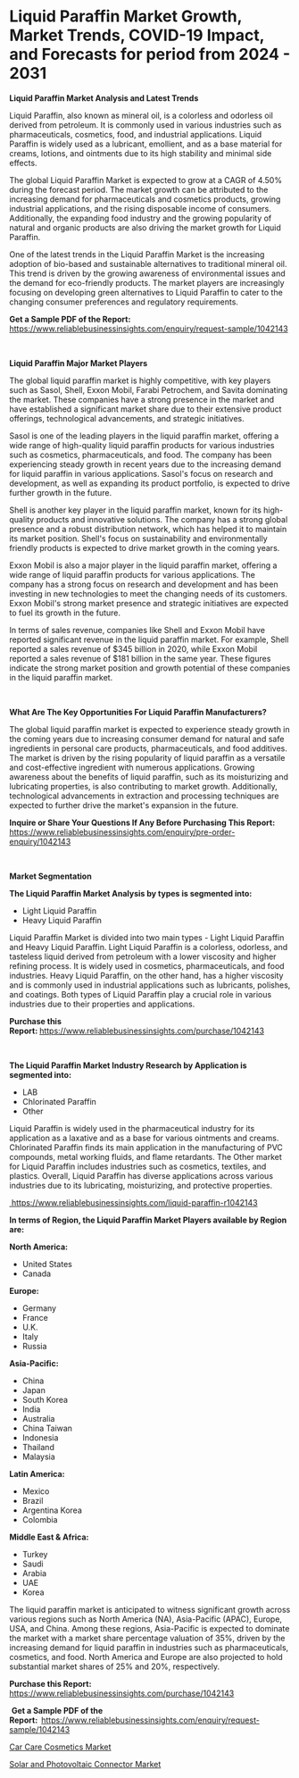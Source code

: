 <p><h1>Liquid Paraffin Market Growth, Market Trends, COVID-19 Impact, and Forecasts for period from 2024 - 2031</h1></p><p><strong>Liquid Paraffin Market Analysis and Latest Trends</strong></p>
<p><p>Liquid Paraffin, also known as mineral oil, is a colorless and odorless oil derived from petroleum. It is commonly used in various industries such as pharmaceuticals, cosmetics, food, and industrial applications. Liquid Paraffin is widely used as a lubricant, emollient, and as a base material for creams, lotions, and ointments due to its high stability and minimal side effects. </p><p>The global Liquid Paraffin Market is expected to grow at a CAGR of 4.50% during the forecast period. The market growth can be attributed to the increasing demand for pharmaceuticals and cosmetics products, growing industrial applications, and the rising disposable income of consumers. Additionally, the expanding food industry and the growing popularity of natural and organic products are also driving the market growth for Liquid Paraffin.</p><p>One of the latest trends in the Liquid Paraffin Market is the increasing adoption of bio-based and sustainable alternatives to traditional mineral oil. This trend is driven by the growing awareness of environmental issues and the demand for eco-friendly products. The market players are increasingly focusing on developing green alternatives to Liquid Paraffin to cater to the changing consumer preferences and regulatory requirements.</p></p>
<p><strong>Get a Sample PDF of the Report:&nbsp;</strong> <a href="https://www.reliablebusinessinsights.com/enquiry/request-sample/1042143">https://www.reliablebusinessinsights.com/enquiry/request-sample/1042143</a></p>
<p>&nbsp;</p>
<p><strong>Liquid Paraffin Major Market Players</strong></p>
<p><p>The global liquid paraffin market is highly competitive, with key players such as Sasol, Shell, Exxon Mobil, Farabi Petrochem, and Savita dominating the market. These companies have a strong presence in the market and have established a significant market share due to their extensive product offerings, technological advancements, and strategic initiatives.</p><p>Sasol is one of the leading players in the liquid paraffin market, offering a wide range of high-quality liquid paraffin products for various industries such as cosmetics, pharmaceuticals, and food. The company has been experiencing steady growth in recent years due to the increasing demand for liquid paraffin in various applications. Sasol's focus on research and development, as well as expanding its product portfolio, is expected to drive further growth in the future.</p><p>Shell is another key player in the liquid paraffin market, known for its high-quality products and innovative solutions. The company has a strong global presence and a robust distribution network, which has helped it to maintain its market position. Shell's focus on sustainability and environmentally friendly products is expected to drive market growth in the coming years.</p><p>Exxon Mobil is also a major player in the liquid paraffin market, offering a wide range of liquid paraffin products for various applications. The company has a strong focus on research and development and has been investing in new technologies to meet the changing needs of its customers. Exxon Mobil's strong market presence and strategic initiatives are expected to fuel its growth in the future.</p><p>In terms of sales revenue, companies like Shell and Exxon Mobil have reported significant revenue in the liquid paraffin market. For example, Shell reported a sales revenue of $345 billion in 2020, while Exxon Mobil reported a sales revenue of $181 billion in the same year. These figures indicate the strong market position and growth potential of these companies in the liquid paraffin market.</p></p>
<p>&nbsp;</p>
<p><strong>What Are The Key Opportunities For Liquid Paraffin Manufacturers?</strong></p>
<p><p>The global liquid paraffin market is expected to experience steady growth in the coming years due to increasing consumer demand for natural and safe ingredients in personal care products, pharmaceuticals, and food additives. The market is driven by the rising popularity of liquid paraffin as a versatile and cost-effective ingredient with numerous applications. Growing awareness about the benefits of liquid paraffin, such as its moisturizing and lubricating properties, is also contributing to market growth. Additionally, technological advancements in extraction and processing techniques are expected to further drive the market's expansion in the future.</p></p>
<p><strong>Inquire or Share Your Questions If Any Before Purchasing This Report:</strong> <a href="https://www.reliablebusinessinsights.com/enquiry/pre-order-enquiry/1042143">https://www.reliablebusinessinsights.com/enquiry/pre-order-enquiry/1042143</a></p>
<p>&nbsp;</p>
<p><strong>Market Segmentation</strong></p>
<p><strong>The Liquid Paraffin Market Analysis by types is segmented into:</strong></p>
<p><ul><li>Light Liquid Paraffin</li><li>Heavy Liquid Paraffin</li></ul></p>
<p><p>Liquid Paraffin Market is divided into two main types - Light Liquid Paraffin and Heavy Liquid Paraffin. Light Liquid Paraffin is a colorless, odorless, and tasteless liquid derived from petroleum with a lower viscosity and higher refining process. It is widely used in cosmetics, pharmaceuticals, and food industries. Heavy Liquid Paraffin, on the other hand, has a higher viscosity and is commonly used in industrial applications such as lubricants, polishes, and coatings. Both types of Liquid Paraffin play a crucial role in various industries due to their properties and applications.</p></p>
<p><strong>Purchase this Report:&nbsp;</strong><a href="https://www.reliablebusinessinsights.com/purchase/1042143">https://www.reliablebusinessinsights.com/purchase/1042143</a></p>
<p>&nbsp;</p>
<p><strong>The Liquid Paraffin Market Industry Research by Application is segmented into:</strong></p>
<p><ul><li>LAB</li><li>Chlorinated Paraffin</li><li>Other</li></ul></p>
<p><p>Liquid Paraffin is widely used in the pharmaceutical industry for its application as a laxative and as a base for various ointments and creams. Chlorinated Paraffin finds its main application in the manufacturing of PVC compounds, metal working fluids, and flame retardants. The Other market for Liquid Paraffin includes industries such as cosmetics, textiles, and plastics. Overall, Liquid Paraffin has diverse applications across various industries due to its lubricating, moisturizing, and protective properties.</p></p>
<p><a href="https://www.reliablebusinessinsights.com/liquid-paraffin-r1042143">&nbsp;https://www.reliablebusinessinsights.com/liquid-paraffin-r1042143</a></p>
<p><strong>In terms of Region, the Liquid Paraffin Market Players available by Region are:</strong></p>
<p>
    <p> <strong> North America: </strong>
        <ul>
            <li>United States</li>
            <li>Canada</li>
        </ul>
        </p> 
    <p> <strong> Europe: </strong>
        <ul>
            <li>Germany</li>
            <li>France</li>
            <li>U.K.</li>
            <li>Italy</li>
            <li>Russia</li>
        </ul>
        </p> 
    <p> <strong> Asia-Pacific: </strong>
        <ul>
            <li>China</li>
            <li>Japan</li>
            <li>South Korea</li>
            <li>India</li>
            <li>Australia</li>
            <li>China Taiwan</li>
            <li>Indonesia</li>
            <li>Thailand</li>
            <li>Malaysia</li>
        </ul>
        </p> 
    <p> <strong> Latin America: </strong>
        <ul>
            <li>Mexico</li>
            <li>Brazil</li>
            <li>Argentina Korea</li>
            <li>Colombia</li>
        </ul>
        </p> 
    <p> <strong> Middle East & Africa: </strong>
        <ul>
            <li>Turkey</li>
            <li>Saudi</li>
            <li>Arabia</li>
            <li>UAE</li>
            <li>Korea</li>
        </ul>
    </p>
    </p>
<p><p>The liquid paraffin market is anticipated to witness significant growth across various regions such as North America (NA), Asia-Pacific (APAC), Europe, USA, and China. Among these regions, Asia-Pacific is expected to dominate the market with a market share percentage valuation of 35%, driven by the increasing demand for liquid paraffin in industries such as pharmaceuticals, cosmetics, and food. North America and Europe are also projected to hold substantial market shares of 25% and 20%, respectively.</p></p>
<p><strong>Purchase this Report: </strong><a href="https://www.reliablebusinessinsights.com/purchase/1042143">https://www.reliablebusinessinsights.com/purchase/1042143</a></p>
<p>&nbsp;<strong>Get a Sample PDF of the Report:&nbsp;&nbsp;</strong><a href="https://www.reliablebusinessinsights.com/enquiry/request-sample/1042143">https://www.reliablebusinessinsights.com/enquiry/request-sample/1042143</a></p>
<p><strong></strong></p>
<p><p><a href="https://view.publitas.com/reportprime-1/global-car-care-cosmetics-market-exploring-market-share-market-trends-and-future-growth/">Car Care Cosmetics Market</a></p><p><a href="https://github.com/JameTravis/Market-Research-Report-List-6/blob/main/solar-and-photovoltaic-connector-market.md">Solar and Photovoltaic Connector Market</a></p></p>